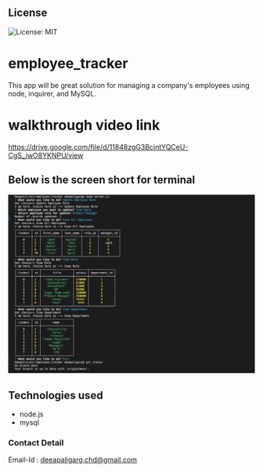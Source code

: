 ## License
![License: MIT](https://img.shields.io/badge/License-MIT-yellow.svg)
# employee_tracker
This app will be great solution for managing a company's employees using node, inquirer, and MySQL.
# walkthrough video link 
https://drive.google.com/file/d/11848zgG3BcintYQCeU-CgS_jwO8YKNPU/view




## Below is the screen short for terminal
![Website](terminal.png)






## Technologies used
* node.js
* mysql

### Contact Detail 
Email-Id : deeapaligarg.chd@gmail.com

